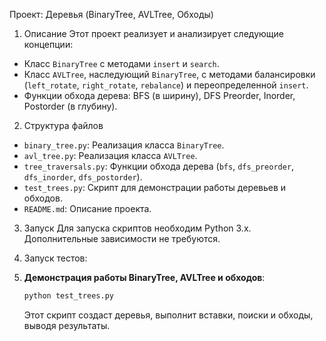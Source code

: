 Проект: Деревья (BinaryTree, AVLTree, Обходы)

01. Описание
Этот проект реализует и анализирует следующие концепции:
- Класс `BinaryTree` с методами `insert` и `search`.
- Класс `AVLTree`, наследующий `BinaryTree`, с методами балансировки (`left_rotate`, `right_rotate`, `rebalance`) и переопределенной `insert`.
- Функции обхода дерева: BFS (в ширину), DFS Preorder, Inorder, Postorder (в глубину).

02. Структура файлов
- `binary_tree.py`: Реализация класса `BinaryTree`.
- `avl_tree.py`: Реализация класса `AVLTree`.
- `tree_traversals.py`: Функции обхода дерева (`bfs`, `dfs_preorder`, `dfs_inorder`, `dfs_postorder`).
- `test_trees.py`: Скрипт для демонстрации работы деревьев и обходов.
- `README.md`: Описание проекта.

03. Запуск
Для запуска скриптов необходим Python 3.x. Дополнительные зависимости не требуются.

04. Запуск тестов:
1.  **Демонстрация работы BinaryTree, AVLTree и обходов**:
    ```bash
    python test_trees.py
    ```
    Этот скрипт создаст деревья, выполнит вставки, поиски и обходы, выводя результаты.
